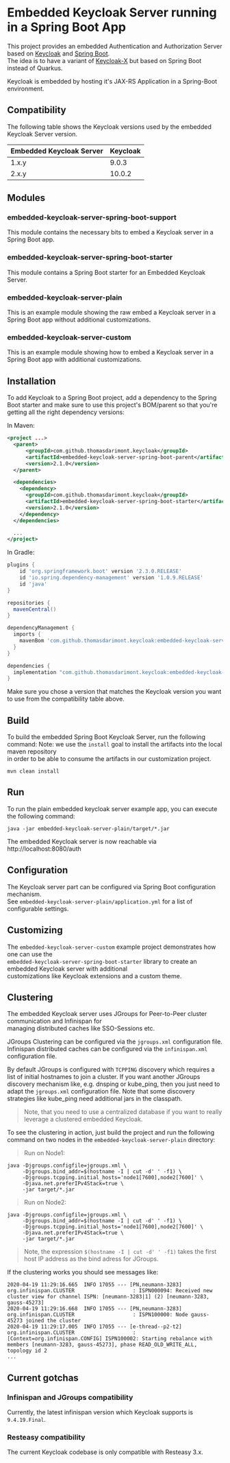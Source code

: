 Embedded Keycloak Server running in a Spring Boot App 
=====================================================

This project provides an embedded Authentication and Authorization Server 
based on [Keycloak](https://www.keycloak.org) and [Spring Boot](https://spring.io/projects/spring-boot).  
The idea is to have a variant of [Keycloak-X](https://www.keycloak.org/2019/10/keycloak-x) but based on 
Spring Boot instead of Quarkus.

Keycloak is embedded by hosting it's JAX-RS Application in a Spring-Boot environment.  

## Compatibility  

The following table shows the Keycloak versions used by the embedded Keycloak Server version.   

Embedded Keycloak Server | Keycloak
---|---
1.x.y | 9.0.3
2.x.y | 10.0.2

## Modules

### embedded-keycloak-server-spring-boot-support
This module contains the necessary bits to embed a Keycloak server
in a Spring Boot app.

### embedded-keycloak-server-spring-boot-starter
This module contains a Spring Boot starter for an Embedded Keycloak Server. 

### embedded-keycloak-server-plain
This is an example module showing the raw embed a Keycloak server
in a Spring Boot app without additional customizations.

### embedded-keycloak-server-custom
This is an example module showing how to embed a Keycloak server in a Spring Boot app with additional customizations.

## Installation

To add Keycloak to a Spring Boot project, add a dependency to the Spring Boot starter and make sure to use this project's BOM/parent so that you're getting all the right dependency versions:

In Maven:
``` xml
<project ...>
  <parent>
      <groupId>com.github.thomasdarimont.keycloak</groupId>
      <artifactId>embedded-keycloak-server-spring-boot-parent</artifactId>
      <version>2.1.0</version>
  </parent>

  <dependencies>
    <dependency>
      <groupId>com.github.thomasdarimont.keycloak</groupId>
      <artifactId>embedded-keycloak-server-spring-boot-starter</artifactId>
      <version>2.1.0</version>
    </dependency>
  </dependencies>

  ...
</project>
```

In Gradle:
``` groovy
plugins {
	id 'org.springframework.boot' version '2.3.0.RELEASE'
	id 'io.spring.dependency-management' version '1.0.9.RELEASE'
	id 'java'
}

repositories {
  mavenCentral()
}

dependencyManagement {
  imports {
    mavenBom 'com.github.thomasdarimont.keycloak:embedded-keycloak-server-spring-boot-parent:2.1.0'
  }
}

dependencies {
  implementation "com.github.thomasdarimont.keycloak:embedded-keycloak-server-spring-boot-starter:2.1.0"
}
```

Make sure you chose a version that matches the Keycloak version you want to use from the compatibility table above.

## Build

To build the embedded Spring Boot Keycloak Server, run the following command:
Note: we use the `install` goal to install the artifacts into the local maven repository  
in order to be able to consume the artifacts in our customization project.   
```
mvn clean install
```

## Run
To run the plain embedded keycloak server example app, you can execute the following command:
```
java -jar embedded-keycloak-server-plain/target/*.jar
```

The embedded Keycloak server is now reachable via http://localhost:8080/auth

## Configuration

The Keycloak server part can be configured via Spring Boot configuration mechanism.  
See `embedded-keycloak-server-plain/application.yml` for a list of configurable settings.

## Customizing

The `embedded-keycloak-server-custom` example project demonstrates how one can use the  
`embedded-keycloak-server-spring-boot-starter` library to create an embedded Keycloak server with additional   
customizations like Keycloak extensions and a custom theme.  

## Clustering
The embedded Keycloak server uses JGroups for Peer-to-Peer cluster communication and Infinispan for  
managing distributed caches like SSO-Sessions etc.  

JGroups Clustering can be configured via the `jgroups.xml` configuration file.  
Infinispan distributed caches can be configured via the `infinispan.xml` configuration file.  

By default JGroups is configured with `TCPPING` discovery which requires a list of initial hostnames 
to join a cluster. If you want another JGroups discovery mechanism like, e.g. dnsping or kube_ping, 
then you just need to adapt the `jgroups.xml` configuration file. Note that some discovery strategies like
kube_ping need additional jars in the classpath.

> Note, that you need to use a centralized database if you want to really leverage a clustered embedded Keycloak.

To see the clustering in action, just build the project and run the following command on two nodes in the `embedded-keycloak-server-plain` directory:

> Run on Node1:
```
java -Djgroups.configfile=jgroups.xml \
     -Djgroups.bind_addr=$(hostname -I | cut -d' ' -f1) \
     -Djgroups.tcpping.initial_hosts='node1[7600],node2[7600]' \
     -Djava.net.preferIPv4Stack=true \
     -jar target/*.jar
```

> Run on Node2:
```
java -Djgroups.configfile=jgroups.xml \
     -Djgroups.bind_addr=$(hostname -I | cut -d' ' -f1) \
     -Djgroups.tcpping.initial_hosts='node1[7600],node2[7600]' \
     -Djava.net.preferIPv4Stack=true \
     -jar target/*.jar
```

> Note, the expression `$(hostname -I | cut -d' ' -f1)` takes the first host IP address as the bind adress for JGroups.

If the clustering works you should see messages like:
```
2020-04-19 11:29:16.665  INFO 17055 --- [PN,neumann-3283] org.infinispan.CLUSTER                   : ISPN000094: Received new cluster view for channel ISPN: [neumann-3283|1] (2) [neumann-3283, gauss-45273]
2020-04-19 11:29:16.668  INFO 17055 --- [PN,neumann-3283] org.infinispan.CLUSTER                   : ISPN100000: Node gauss-45273 joined the cluster
2020-04-19 11:29:17.005  INFO 17055 --- [e-thread--p2-t2] org.infinispan.CLUSTER                   : [Context=org.infinispan.CONFIG] ISPN100002: Starting rebalance with members [neumann-3283, gauss-45273], phase READ_OLD_WRITE_ALL, topology id 2
...
```


## Current gotchas

### Infinispan and JGroups compatibility
Currently, the latest infinispan version which Keycloak supports is `9.4.19.Final`. 

### Resteasy compatibility
The current Keycloak codebase is only compatible with Resteasy 3.x.
